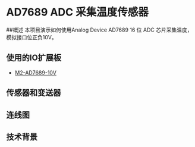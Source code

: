 # AD7689 ADC 采集温度传感器
##概述
   本项目演示如何使用Analog Device AD7689 16 位 ADC 芯片采集温度，模拟接口位正负10V。
## 使用的IO扩展板
- [M2-AD7689-10V](https://github.com/modular2/modular-2/blob/master/hardware/M2-AD7689-10V.md)
## 传感器和变送器
## 连线图
## 技术背景